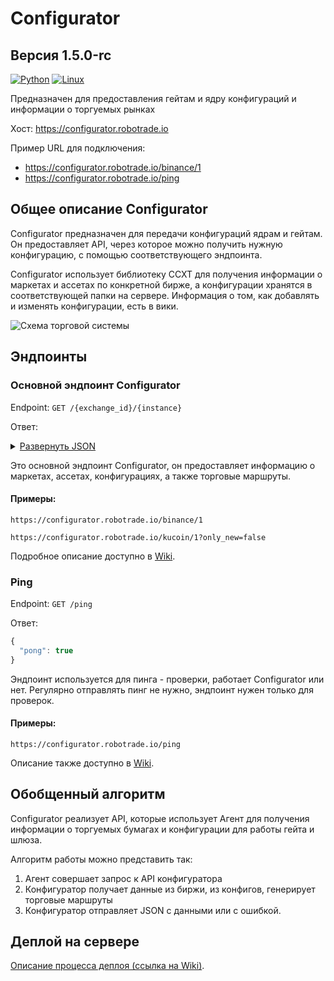 # Configurator
## Версия 1.5.0-rc

[![Python](https://img.shields.io/badge/python-3.10.2-blue)](https://www.python.org/downloads/)
[![Linux](https://img.shields.io/badge/platform-linux-lightgrey)](https://ru.wikipedia.org/wiki/Linux)

Предназначен для предоставления гейтам и ядру конфигураций и информации о торгуемых рынках

Хост: https://configurator.robotrade.io

Пример URL для подключения: 

- https://configurator.robotrade.io/binance/1
- https://configurator.robotrade.io/ping

Общее описание Configurator
--------
Configurator предназначен для передачи конфигураций ядрам и гейтам. Он предоставляет API, через которое можно получить нужную конфигурацию, с помощью соответствующего эндпоинта. 

Configurator использует библиотеку CCXT для получения информации о маркетах и ассетах по конкретной бирже, а конфигурации хранятся в соответствующей папки на сервере. Информация о том, как добавлять и изменять конфигурации, есть в вики.

![Схема торговой системы](https://github.com/RoboTradeCode/awesome/blob/main/docs/trade_system_common_scheme.jpg)

Эндпоинты
--------

### Основной эндпоинт Configurator

Endpoint: `GET /{exchange_id}/{instance}`

Ответ: 

<details>
<summary><u>Развернуть JSON</u></summary>

```json
{
  "is_new": true,
  "data": {
    "markets": [
      {
        "exchange_symbol": "ETH-BTC",
        "price_increment": 0.25,
        "amount_increment": 0.0001,
        "common_symbol": "ETH/BTC",
        "assets": {
          "base": "ETH",
          "quote": "BTC"
        }
      },
      {
        "exchange_symbol": "fBTCUST",
        "price_increment": 0.25,
        "amount_increment": 0.0001,
        "common_symbol": "BTC/USDT",
        "assets": {
          "base": "BTC",
          "quote": "UST"
        }
      }
    ],
    "assets_labels": [
      {
        "exchange": "UST",
        "common": "USDT"
      },
      {
        "exchange": "BTC",
        "common": "BTC"
      }
    ],
    "routes": [
      [
        {
          "source_asset": "ETH",
          "common_symbol": "ETH/USDT",
          "operation": "sell"
        },
        {
          "source_asset": "USDT",
          "common_symbol": "BTC/USDT",
          "operation": "buy"
        },
        {
          "source_asset": "BTC",
          "common_symbol": "ETH/BTC",
          "operation": "buy"
        }
      ],
      [
        {
          "source_asset": "USDT",
          "common_symbol": "ETH/USDT",
          "operation": "buy"
        },
        {
          "source_asset": "ETH",
          "common_symbol": "ETH/BTC",
          "operation": "sell"
        },
        {
          "source_asset": "BTC",
          "common_symbol": "BTC/USDT",
          "operation": "sell"
        }
      ],
      [
        {
          "source_asset": "BTC",
          "common_symbol": "BTC/USDT",
          "operation": "sell"
        },
        {
          "source_asset": "USDT",
          "common_symbol": "ETH/USDT",
          "operation": "buy"
        },
        {
          "source_asset": "ETH",
          "common_symbol": "ETH/BTC",
          "operation": "sell"
        }
      ]
    ],
    "gate_config": {
      "exchange": {
        "name": "kucoin",
        "instance": 1
      },
      "account": {
        "api_key": "61d213fc48bacd88816474cc",
        "secret_key": "8dga8934-02b7-4b66-963e-18b413f4e6cb",
        "passphrase": "i1i1id04d0c"
      },
      "aeron": {
        "publishers": {
          "orderbook": {
            "channel": "aeron:udp?control=172.31.14.205:40456|control-mode=dynamic",
            "stream_id": 1001
          },
          "balance": {
            "channel": "aeron:udp?control=172.31.14.205:40456|control-mode=dynamic",
            "stream_id": 1002
          },
          "log": {
            "channel": "aeron:udp?endpoint=3.66.183.27:44444|control-mode=dynamic",
            "stream_id": 1001
          }
        },
        "subscribers": {
          "core": {
            "channel": "aeron:udp?endpoint=172.31.14.205:40457|control=172.31.14.205:40456",
            "stream_id": 1003
          }
        }
      }
    },
    "core_config": {
      "aeron": {
        "publishers": {
          "gateway": {
            "channel": "aeron:udp?control=172.31.14.205:40456|control-mode=dynamic",
            "stream_id": 1003
          },
          "metrics": {
            "channel": "aeron:udp?endpoint=3.66.183.27:44444",
            "stream_id": 1001
          },
          "log": {
            "channel": "aeron:udp?control=172.31.14.205:40456|control-mode=dynamic",
            "stream_id": 1005
          }
        },
        "subscribers": {
          "balance": {
            "channel": "aeron:udp?control-mode=manual",
            "destinations": [
              "aeron:udp?endpoint=172.31.14.205:40461|control=172.31.14.205:40456"
            ],
            "stream_id": 1002
          },
          "orderbooks": {
            "channel": "aeron:udp?control-mode=manual",
            "destinations": [
              "aeron:udp?endpoint=172.31.14.205:40458|control=172.31.14.205:40456",
              "aeron:udp?endpoint=172.31.14.205:40459|control=18.159.92.185:40456",
              "aeron:udp?endpoint=172.31.14.205:40460|control=54.248.171.18:40456"
            ],
            "stream_id": 1001
          }
        }
      }
    }
  }
}
```

</details>


Это основной эндпоинт Configurator, он предоставляет информацию о маркетах, ассетах, конфигурациях, а также торговые маршруты.

#### Примеры:

`https://configurator.robotrade.io/binance/1`

`https://configurator.robotrade.io/kucoin/1?only_new=false`

Подробное описание доступно в [Wiki](https://github.com/RoboTradeCode/configurator/wiki/%D0%9E%D1%81%D0%BD%D0%BE%D0%B2%D0%BD%D0%BE%D0%B9-%D1%8D%D0%BD%D0%B4%D0%BF%D0%BE%D0%B8%D0%BD%D1%82-Configurator).

### Ping

Endpoint: `GET /ping`

Ответ:

``` js
{
  "pong": true
}
```

Эндпоинт используется для пинга - проверки, работает Configurator или нет. Регулярно отправлять пинг не нужно, эндпоинт нужен только для проверок.

#### Примеры:

`https://configurator.robotrade.io/ping`

Описание также доступно в [Wiki](https://github.com/RoboTradeCode/configurator/wiki/%D0%AD%D0%BD%D0%B4%D0%BF%D0%BE%D0%B8%D0%BD%D1%82-ping).

Обобщенный алгоритм 
--------

Configurator реализует API, которые использует Агент для получения информации о торгуемых бумагах и конфигурации для работы гейта и шлюза.

Алгоритм работы можно представить так:

1. Агент совершает запрос к API конфигуратора
2. Конфигуратор получает данные из биржи, из конфигов, генерирует торговые маршруты
3. Конфигуратор отправляет JSON  с данными или с ошибкой.

Деплой на сервере
--------

[Описание процесса деплоя (ссылка на Wiki)](https://github.com/RoboTradeCode/configurator/wiki/%D0%94%D0%B5%D0%BF%D0%BB%D0%BE%D0%B9-%D0%BD%D0%B0-%D1%81%D0%B5%D1%80%D0%B2%D0%B5%D1%80%D0%B5).
